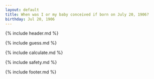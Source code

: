 ```yaml
---
layout: default
title: When was I or my baby conceived if born on July 20, 1906?
birthday: Jul 20, 1906
---
```


{% include header.md %}

{% include guess.md %}

{% include calculate.md %}

{% include safety.md %}

{% include footer.md %}



